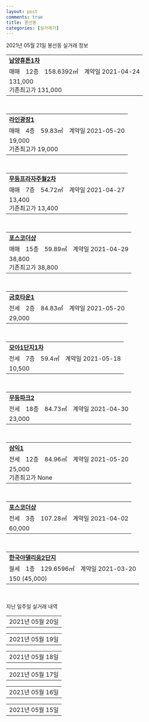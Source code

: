 ```yaml
---
layout: post
comments: true
title: 봉선동
categories: [실거래가]
---
```


2021년 05월 21일 봉선동 실거래 정보

<table>
  <tr>
    <td colspan="4" style="font-weight: bold;"><a href="https://search.naver.com/search.naver?query=남양휴튼1차">남양휴튼1차</a></td>
  </tr>
    
  <tr>
    <td>매매</td>
    <td>12층</td>
    <td>158.6392㎡</td>
    <td>계약일 2021-04-24</td>
  </tr>
  <tr>
    <td colspan="4">131,000<br>기존최고가 131,000</td>
  </tr>
    
</table>
<br>
<table>
  <tr>
    <td colspan="4" style="font-weight: bold;"><a href="https://search.naver.com/search.naver?query=라인광장1">라인광장1</a></td>
  </tr>
    
  <tr>
    <td>매매</td>
    <td>4층</td>
    <td>59.83㎡</td>
    <td>계약일 2021-05-20</td>
  </tr>
  <tr>
    <td colspan="4">19,000<br>기존최고가 19,000</td>
  </tr>
    
</table>
<br>
<table>
  <tr>
    <td colspan="4" style="font-weight: bold;"><a href="https://search.naver.com/search.naver?query=무등프라자주월2차">무등프라자주월2차</a></td>
  </tr>
    
  <tr>
    <td>매매</td>
    <td>7층</td>
    <td>54.72㎡</td>
    <td>계약일 2021-04-27</td>
  </tr>
  <tr>
    <td colspan="4">13,400<br>기존최고가 13,400</td>
  </tr>
    
</table>
<br>
<table>
  <tr>
    <td colspan="4" style="font-weight: bold;"><a href="https://search.naver.com/search.naver?query=포스코더샵">포스코더샵</a></td>
  </tr>
    
  <tr>
    <td>매매</td>
    <td>15층</td>
    <td>59.89㎡</td>
    <td>계약일 2021-04-29</td>
  </tr>
  <tr>
    <td colspan="4">38,800<br>기존최고가 38,800</td>
  </tr>
    
</table>
<br>
<table>
  <tr>
    <td colspan="4" style="font-weight: bold;"><a href="https://search.naver.com/search.naver?query=금호타운1">금호타운1</a></td>
  </tr>
    
  <tr>
    <td>전세</td>
    <td>2층</td>
    <td>84.83㎡</td>
    <td>계약일 2021-05-20</td>
  </tr>
  <tr>
    <td colspan="4">29,000</td>
  </tr>
    
</table>
<br>
<table>
  <tr>
    <td colspan="4" style="font-weight: bold;"><a href="https://search.naver.com/search.naver?query=모아1단지1차">모아1단지1차</a></td>
  </tr>
    
  <tr>
    <td>전세</td>
    <td>7층</td>
    <td>59.4㎡</td>
    <td>계약일 2021-05-18</td>
  </tr>
  <tr>
    <td colspan="4">10,500</td>
  </tr>
    
</table>
<br>
<table>
  <tr>
    <td colspan="4" style="font-weight: bold;"><a href="https://search.naver.com/search.naver?query=무등파크2">무등파크2</a></td>
  </tr>
    
  <tr>
    <td>전세</td>
    <td>18층</td>
    <td>84.73㎡</td>
    <td>계약일 2021-04-30</td>
  </tr>
  <tr>
    <td colspan="4">23,000</td>
  </tr>
    
</table>
<br>
<table>
  <tr>
    <td colspan="4" style="font-weight: bold;"><a href="https://search.naver.com/search.naver?query=삼익1">삼익1</a></td>
  </tr>
    
  <tr>
    <td>전세</td>
    <td>12층</td>
    <td>84.96㎡</td>
    <td>계약일 2021-05-20</td>
  </tr>
  <tr>
    <td colspan="4">25,000<br>기존최고가 None</td>
  </tr>
    
</table>
<br>
<table>
  <tr>
    <td colspan="4" style="font-weight: bold;"><a href="https://search.naver.com/search.naver?query=포스코더샵">포스코더샵</a></td>
  </tr>
    
  <tr>
    <td>전세</td>
    <td>3층</td>
    <td>107.28㎡</td>
    <td>계약일 2021-04-02</td>
  </tr>
  <tr>
    <td colspan="4">60,000</td>
  </tr>
    
</table>
<br>
<table>
  <tr>
    <td colspan="4" style="font-weight: bold;"><a href="https://search.naver.com/search.naver?query=한국아델리움2단지">한국아델리움2단지</a></td>
  </tr>
    
  <tr>
    <td>월세</td>
    <td>1층</td>
    <td>129.6596㎡</td>
    <td>계약일 2021-03-20</td>
  </tr>
  <tr>
    <td colspan="4">150 (45,000)</td>
  </tr>
    
</table>
    
<div style="margin-top: 50px; margin-bottom: 13px">지난 일주일 실거래 내역</div>

  <table style="width: 100%; margin-bottom: 1px">
      <tr class="header">
        <td>2021년 05월 20일</td>
      </tr>
      <tr class="child" style="display: none">
        <td>
            
        <table>
          <tr>
            <td colspan="4" style="font-weight: bold;"><a href="https://search.naver.com/search.naver?query=실거래정보없음">실거래정보없음</a></td>
          </tr>

        </table>
    
        </td>
      </tr>
  </table>
    
  <table style="width: 100%; margin-bottom: 1px">
      <tr class="header">
        <td>2021년 05월 19일</td>
      </tr>
      <tr class="child" style="display: none">
        <td>
            
        <table>
          <tr>
            <td colspan="4" style="font-weight: bold;"><a href="https://search.naver.com/search.naver?query=금호2">금호2</a></td>
          </tr>

          <tr>
            <td>매매</td>
            <td>7층</td>
            <td>84.83㎡</td>
            <td>계약일 2021-05-08</td>
          </tr>
          <tr>
            <td colspan="4">47,500<br>기존최고가 47,500</td>
          </tr>
    
        </table>
        <table style="margin-top: 5px">
          <tr>
            <td colspan="4" style="font-weight: bold;"><a href="https://search.naver.com/search.naver?query=모아2차">모아2차</a></td>
          </tr>
    
          <tr>
            <td>매매</td>
            <td>3층</td>
            <td>47.65㎡</td>
            <td>계약일 2021-04-28</td>
          </tr>
          <tr>
            <td colspan="4">15,500<br>기존최고가 15,500</td>
          </tr>
    
        </table>
        <table style="margin-top: 5px">
          <tr>
            <td colspan="4" style="font-weight: bold;"><a href="https://search.naver.com/search.naver?query=삼익1">삼익1</a></td>
          </tr>
    
          <tr>
            <td>매매</td>
            <td>4층</td>
            <td>84.96㎡</td>
            <td>계약일 2021-04-19</td>
          </tr>
          <tr>
            <td colspan="4">48,000<br>기존최고가 48,000</td>
          </tr>
    
        </table>
        <table style="margin-top: 5px">
          <tr>
            <td colspan="4" style="font-weight: bold;"><a href="https://search.naver.com/search.naver?query=포스코더샵">포스코더샵</a></td>
          </tr>
    
          <tr>
            <td>매매</td>
            <td>20층</td>
            <td>84.32㎡</td>
            <td>계약일 2021-04-24</td>
          </tr>
          <tr>
            <td colspan="4">71,500<br>기존최고가 71,500</td>
          </tr>
    
        </table>
        <table style="margin-top: 5px">
          <tr>
            <td colspan="4" style="font-weight: bold;"><a href="https://search.naver.com/search.naver?query=무등파크2">무등파크2</a></td>
          </tr>
    
          <tr>
            <td>월세</td>
            <td>16층</td>
            <td>84.73㎡</td>
            <td>계약일 2021-03-13</td>
          </tr>
          <tr>
            <td colspan="4">65 (2,000)</td>
          </tr>
    
          <tr>
            <td>전세</td>
            <td>10층</td>
            <td>84.64㎡</td>
            <td>계약일 2021-04-24</td>
          </tr>
          <tr>
            <td colspan="4">23,000</td>
          </tr>
    
        </table>
        <table style="margin-top: 5px">
          <tr>
            <td colspan="4" style="font-weight: bold;"><a href="https://search.naver.com/search.naver?query=삼익1">삼익1</a></td>
          </tr>
    
          <tr>
            <td>전세</td>
            <td>11층</td>
            <td>84.96㎡</td>
            <td>계약일 2021-05-17</td>
          </tr>
          <tr>
            <td colspan="4">25,000</td>
          </tr>
    
        </table>
    
        </td>
      </tr>
  </table>
    
  <table style="width: 100%; margin-bottom: 1px">
      <tr class="header">
        <td>2021년 05월 18일</td>
      </tr>
      <tr class="child" style="display: none">
        <td>
            
        <table>
          <tr>
            <td colspan="4" style="font-weight: bold;"><a href="https://search.naver.com/search.naver?query=금호2">금호2</a></td>
          </tr>

          <tr>
            <td>매매</td>
            <td>6층</td>
            <td>84.96㎡</td>
            <td>계약일 2021-05-01</td>
          </tr>
          <tr>
            <td colspan="4">50,500<br>기존최고가 50,500</td>
          </tr>
    
        </table>
        <table style="margin-top: 5px">
          <tr>
            <td colspan="4" style="font-weight: bold;"><a href="https://search.naver.com/search.naver?query=명지맨션">명지맨션</a></td>
          </tr>
    
          <tr>
            <td>매매</td>
            <td>4층</td>
            <td>59.918㎡</td>
            <td>계약일 2021-05-17</td>
          </tr>
          <tr>
            <td colspan="4">15,700<br>기존최고가 15,700</td>
          </tr>
    
        </table>
        <table style="margin-top: 5px">
          <tr>
            <td colspan="4" style="font-weight: bold;"><a href="https://search.naver.com/search.naver?query=무등파크3차(1단지)">무등파크3차(1단지)</a></td>
          </tr>
    
          <tr>
            <td>매매</td>
            <td>4층</td>
            <td>59.94㎡</td>
            <td>계약일 2021-04-30</td>
          </tr>
          <tr>
            <td colspan="4">14,800<br>기존최고가 14,800</td>
          </tr>
    
        </table>
        <table style="margin-top: 5px">
          <tr>
            <td colspan="4" style="font-weight: bold;"><a href="https://search.naver.com/search.naver?query=주월동 이지더원 3단지">주월동 이지더원 3단지</a></td>
          </tr>
    
          <tr>
            <td>매매</td>
            <td>6층</td>
            <td>84.9381㎡</td>
            <td>계약일 2021-04-19</td>
          </tr>
          <tr>
            <td colspan="4">41,500<br>기존최고가 41,500</td>
          </tr>
    
        </table>
        <table style="margin-top: 5px">
          <tr>
            <td colspan="4" style="font-weight: bold;"><a href="https://search.naver.com/search.naver?query=명지맨션">명지맨션</a></td>
          </tr>
    
          <tr>
            <td>전세</td>
            <td>4층</td>
            <td>59.918㎡</td>
            <td>계약일 2021-05-17</td>
          </tr>
          <tr>
            <td colspan="4">8,000<br>기존최고가 None</td>
          </tr>
    
        </table>
        <table style="margin-top: 5px">
          <tr>
            <td colspan="4" style="font-weight: bold;"><a href="https://search.naver.com/search.naver?query=모아1단지1차">모아1단지1차</a></td>
          </tr>
    
          <tr>
            <td>전세</td>
            <td>4층</td>
            <td>59.4㎡</td>
            <td>계약일 2021-05-15</td>
          </tr>
          <tr>
            <td colspan="4">13,000</td>
          </tr>
    
        </table>
        <table style="margin-top: 5px">
          <tr>
            <td colspan="4" style="font-weight: bold;"><a href="https://search.naver.com/search.naver?query=봉선2차남양휴튼">봉선2차남양휴튼</a></td>
          </tr>
    
          <tr>
            <td>전세</td>
            <td>12층</td>
            <td>114.7477㎡</td>
            <td>계약일 2021-05-14</td>
          </tr>
          <tr>
            <td colspan="4">60,000</td>
          </tr>
    
        </table>
        <table style="margin-top: 5px">
          <tr>
            <td colspan="4" style="font-weight: bold;"><a href="https://search.naver.com/search.naver?query=삼익2">삼익2</a></td>
          </tr>
    
          <tr>
            <td>전세</td>
            <td>5층</td>
            <td>84.96㎡</td>
            <td>계약일 2021-05-16</td>
          </tr>
          <tr>
            <td colspan="4">27,000</td>
          </tr>
    
        </table>
    
        </td>
      </tr>
  </table>
    
  <table style="width: 100%; margin-bottom: 1px">
      <tr class="header">
        <td>2021년 05월 17일</td>
      </tr>
      <tr class="child" style="display: none">
        <td>
            
        <table>
          <tr>
            <td colspan="4" style="font-weight: bold;"><a href="https://search.naver.com/search.naver?query=실거래정보없음">실거래정보없음</a></td>
          </tr>

        </table>
    
        </td>
      </tr>
  </table>
    
  <table style="width: 100%; margin-bottom: 1px">
      <tr class="header">
        <td>2021년 05월 16일</td>
      </tr>
      <tr class="child" style="display: none">
        <td>
            
        <table>
          <tr>
            <td colspan="4" style="font-weight: bold;"><a href="https://search.naver.com/search.naver?query=실거래정보없음">실거래정보없음</a></td>
          </tr>

        </table>
    
        </td>
      </tr>
  </table>
    
  <table style="width: 100%; margin-bottom: 1px">
      <tr class="header">
        <td>2021년 05월 15일</td>
      </tr>
      <tr class="child" style="display: none">
        <td>
            
        <table>
          <tr>
            <td colspan="4" style="font-weight: bold;"><a href="https://search.naver.com/search.naver?query=더쉴 1단지">더쉴 1단지</a></td>
          </tr>

          <tr>
            <td>매매</td>
            <td>7층</td>
            <td>126.026㎡</td>
            <td>계약일 2021-04-24</td>
          </tr>
          <tr>
            <td colspan="4">108,000<br>기존최고가 108,000</td>
          </tr>
    
        </table>
        <table style="margin-top: 5px">
          <tr>
            <td colspan="4" style="font-weight: bold;"><a href="https://search.naver.com/search.naver?query=라인하이츠">라인하이츠</a></td>
          </tr>
    
          <tr>
            <td>매매</td>
            <td>8층</td>
            <td>34.2㎡</td>
            <td>계약일 2021-04-21</td>
          </tr>
          <tr>
            <td colspan="4">16,800<br>기존최고가 16,800</td>
          </tr>
    
        </table>
        <table style="margin-top: 5px">
          <tr>
            <td colspan="4" style="font-weight: bold;"><a href="https://search.naver.com/search.naver?query=명지맨션">명지맨션</a></td>
          </tr>
    
          <tr>
            <td>매매</td>
            <td>13층</td>
            <td>59.918㎡</td>
            <td>계약일 2021-05-07</td>
          </tr>
          <tr>
            <td colspan="4">17,000<br>기존최고가 17,000</td>
          </tr>
    
          <tr>
            <td>매매</td>
            <td>14층</td>
            <td>59.918㎡</td>
            <td>계약일 2021-05-13</td>
          </tr>
          <tr>
            <td colspan="4">16,500<br>기존최고가 16,500</td>
          </tr>
    
          <tr>
            <td>매매</td>
            <td>3층</td>
            <td>59.918㎡</td>
            <td>계약일 2021-05-13</td>
          </tr>
          <tr>
            <td colspan="4">16,000<br>기존최고가 16,000</td>
          </tr>
    
          <tr>
            <td>매매</td>
            <td>1층</td>
            <td>59.918㎡</td>
            <td>계약일 2021-05-13</td>
          </tr>
          <tr>
            <td colspan="4">16,000<br>기존최고가 16,000</td>
          </tr>
    
        </table>
        <table style="margin-top: 5px">
          <tr>
            <td colspan="4" style="font-weight: bold;"><a href="https://search.naver.com/search.naver?query=무등파크3차(1단지)">무등파크3차(1단지)</a></td>
          </tr>
    
          <tr>
            <td>매매</td>
            <td>16층</td>
            <td>84.73㎡</td>
            <td>계약일 2021-04-28</td>
          </tr>
          <tr>
            <td colspan="4">22,500<br>기존최고가 22,500</td>
          </tr>
    
        </table>
        <table style="margin-top: 5px">
          <tr>
            <td colspan="4" style="font-weight: bold;"><a href="https://search.naver.com/search.naver?query=포스코더샵">포스코더샵</a></td>
          </tr>
    
          <tr>
            <td>매매</td>
            <td>1층</td>
            <td>150.97㎡</td>
            <td>계약일 2021-04-17</td>
          </tr>
          <tr>
            <td colspan="4">124,000<br>기존최고가 124,000</td>
          </tr>
    
        </table>
        <table style="margin-top: 5px">
          <tr>
            <td colspan="4" style="font-weight: bold;"><a href="https://search.naver.com/search.naver?query=대화">대화</a></td>
          </tr>
    
          <tr>
            <td>전세</td>
            <td>6층</td>
            <td>59.85㎡</td>
            <td>계약일 2021-05-04</td>
          </tr>
          <tr>
            <td colspan="4">11,000</td>
          </tr>
    
        </table>
        <table style="margin-top: 5px">
          <tr>
            <td colspan="4" style="font-weight: bold;"><a href="https://search.naver.com/search.naver?query=삼익2">삼익2</a></td>
          </tr>
    
          <tr>
            <td>전세</td>
            <td>6층</td>
            <td>84.96㎡</td>
            <td>계약일 2021-05-13</td>
          </tr>
          <tr>
            <td colspan="4">15,000</td>
          </tr>
    
        </table>
    
        </td>
      </tr>
  </table>
    

